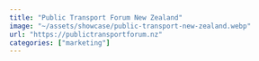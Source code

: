 ```yaml
---
title: "Public Transport Forum New Zealand"
image: "~/assets/showcase/public-transport-new-zealand.webp"
url: "https://publictransportforum.nz"
categories: ["marketing"]
---
```


